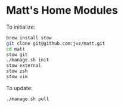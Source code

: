 # Matt's Home Modules

To initialize:

```sh
brew install stow
git clone git@github.com:jvz/matt.git
cd matt
stow git
./manage.sh init
stow external
stow zsh
stow vim
```

To update:

```sh
./manage.sh pull
```
